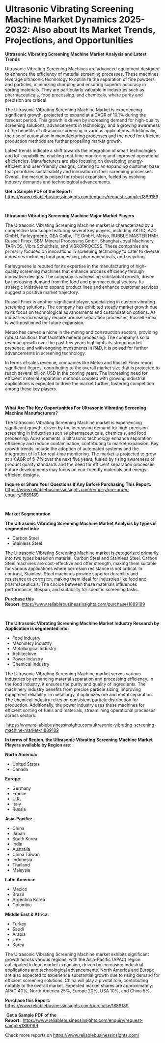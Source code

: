 <p><h1>Ultrasonic Vibrating Screening Machine Market Dynamics 2025-2032: Also about Its Market Trends, Projections, and Opportunities</h1></p><p><strong>Ultrasonic Vibrating Screening Machine Market Analysis and Latest Trends</strong></p>
<p><p>Ultrasonic Vibrating Screening Machines are advanced equipment designed to enhance the efficiency of material screening processes. These machines leverage ultrasonic technology to optimize the separation of fine powders and particles, minimizing clumping and ensuring superior accuracy in sorting materials. They are particularly valuable in industries such as pharmaceuticals, food processing, and chemicals, where purity and precision are critical.</p><p>The Ultrasonic Vibrating Screening Machine Market is experiencing significant growth, projected to expand at a CAGR of 10.1% during the forecast period. This growth is driven by increasing demand for high-quality screening solutions, advancements in technology, and a growing awareness of the benefits of ultrasonic screening in various applications. Additionally, the rise of automation in manufacturing processes and the need for efficient production methods are further propelling market growth. </p><p>Latest trends indicate a shift towards the integration of smart technologies and IoT capabilities, enabling real-time monitoring and improved operational efficiencies. Manufacturers are also focusing on developing energy-efficient and user-friendly designs, catering to an expanding customer base that prioritizes sustainability and innovation in their screening processes. Overall, the market is poised for robust expansion, fueled by evolving industry demands and technological advancements.</p></p>
<p><strong>Get a Sample PDF of the Report:&nbsp;</strong> <a href="https://www.reliablebusinessinsights.com/enquiry/request-sample/1889189?utm_campaign=2245&utm_medium=2&utm_source=Github&utm_content=ia&utm_term=28032025&utm_id=ultrasonic-vibrating-screening-machine">https://www.reliablebusinessinsights.com/enquiry/request-sample/1889189</a></p>
<p>&nbsp;</p>
<p><strong>Ultrasonic Vibrating Screening Machine Major Market Players</strong></p>
<p><p>The Ultrasonic Vibrating Screening Machine market is characterized by a competitive landscape featuring several key players, including AKTID, AZO GmbH, Farleygreene, GEA Colby, ITE GmbH, Metso, RUBBLE MASTER HMH, Russell Finex, SBM Mineral Processing GmbH, Shanghai Joyal Machinery, TARNOS, Vibra Schultheis, and VIBROPROCESS. These companies are primarily focused on innovations in screening technology to cater to diverse industries including food processing, pharmaceuticals, and recycling.</p><p>Farleygreene is reputed for its expertise in the manufacturing of high-quality screening machines that enhance process efficiency through innovative designs. The company is witnessing substantial growth, driven by increasing demand from the food and pharmaceutical sectors. Its strategic initiatives to expand product lines and enhance customer services suggest a positive market trajectory.</p><p>Russell Finex is another significant player, specializing in custom vibrating screening solutions. The company has exhibited steady market growth due to its focus on technological advancements and customization options. As industries increasingly require precise separation processes, Russell Finex is well-positioned for future expansion.</p><p>Metso has carved a niche in the mining and construction sectors, providing robust solutions that facilitate mineral processing. The company's solid revenue growth over the past few years highlights its strong market presence, and with ongoing investments in R&D, it is poised for further advancements in screening technology.</p><p>In terms of sales revenue, companies like Metso and Russell Finex report significant figures, contributing to the overall market size that is projected to reach several billion USD in the coming years. The increasing need for efficient material separation methods coupled with growing industrial applications is expected to drive the market further, fostering competition among these key players.</p></p>
<p>&nbsp;</p>
<p><strong>What Are The Key Opportunities For Ultrasonic Vibrating Screening Machine Manufacturers?</strong></p>
<p><p>The Ultrasonic Vibrating Screening Machine market is experiencing significant growth, driven by the increasing demand for high-precision screening in industries such as pharmaceuticals, chemicals, and food processing. Advancements in ultrasonic technology enhance separation efficiency and reduce contamination, contributing to market expansion. Key growth trends include the adoption of automated systems and the integration of IoT for real-time monitoring. The market is projected to grow at a CAGR of 5-7% over the next five years, fueled by rising awareness of product quality standards and the need for efficient separation processes. Future developments may focus on eco-friendly materials and energy-efficient designs.</p></p>
<p><strong>Inquire or Share Your Questions If Any Before Purchasing This Report:</strong> <a href="https://www.reliablebusinessinsights.com/enquiry/pre-order-enquiry/1889189?utm_campaign=2245&utm_medium=2&utm_source=Github&utm_content=ia&utm_term=28032025&utm_id=ultrasonic-vibrating-screening-machine">https://www.reliablebusinessinsights.com/enquiry/pre-order-enquiry/1889189</a></p>
<p>&nbsp;</p>
<p><strong>Market Segmentation</strong></p>
<p><strong>The Ultrasonic Vibrating Screening Machine Market Analysis by types is segmented into:</strong></p>
<p><ul><li>Carbon Steel</li><li>Stainless Steel</li></ul></p>
<p><p>The Ultrasonic Vibrating Screening Machine market is categorized primarily into two types based on material: Carbon Steel and Stainless Steel. Carbon Steel machines are cost-effective and offer strength, making them suitable for various applications where corrosion resistance is not critical. In contrast, Stainless Steel machines provide superior durability and resistance to corrosion, making them ideal for industries like food and pharmaceuticals. The choice between these materials influences performance, lifespan, and suitability for specific screening tasks.</p></p>
<p><strong>Purchase this Report:&nbsp;</strong><a href="https://www.reliablebusinessinsights.com/purchase/1889189?utm_campaign=2245&utm_medium=2&utm_source=Github&utm_content=ia&utm_term=28032025&utm_id=ultrasonic-vibrating-screening-machine">https://www.reliablebusinessinsights.com/purchase/1889189</a></p>
<p>&nbsp;</p>
<p><strong>The Ultrasonic Vibrating Screening Machine Market Industry Research by Application is segmented into:</strong></p>
<p><ul><li>Food Industry</li><li>Machinery Industry</li><li>Metallurgical Industry</li><li>Achitechive</li><li>Power Industry</li><li>Chemical Industry</li></ul></p>
<p><p>The Ultrasonic Vibrating Screening Machine market serves various industries by enhancing material separation and processing efficiency. In the food industry, it ensures the purity and quality of ingredients. The machinery industry benefits from precise particle sizing, improving equipment reliability. In metallurgy, it optimizes ore and metal separation. The chemical industry relies on consistent particle distribution for production. Additionally, the power industry uses these machines for efficient sorting of fuels and materials, streamlining operational processes across sectors.</p></p>
<p><a href="https://www.reliablebusinessinsights.com/ultrasonic-vibrating-screening-machine-market-r1889189?utm_campaign=2245&utm_medium=2&utm_source=Github&utm_content=ia&utm_term=28032025&utm_id=ultrasonic-vibrating-screening-machine">&nbsp;https://www.reliablebusinessinsights.com/ultrasonic-vibrating-screening-machine-market-r1889189</a></p>
<p><strong>In terms of Region, the Ultrasonic Vibrating Screening Machine Market Players available by Region are:</strong></p>
<p>
    <p> <strong> North America: </strong>
        <ul>
            <li>United States</li>
            <li>Canada</li>
        </ul>
        </p> 
    <p> <strong> Europe: </strong>
        <ul>
            <li>Germany</li>
            <li>France</li>
            <li>U.K.</li>
            <li>Italy</li>
            <li>Russia</li>
        </ul>
        </p> 
    <p> <strong> Asia-Pacific: </strong>
        <ul>
            <li>China</li>
            <li>Japan</li>
            <li>South Korea</li>
            <li>India</li>
            <li>Australia</li>
            <li>China Taiwan</li>
            <li>Indonesia</li>
            <li>Thailand</li>
            <li>Malaysia</li>
        </ul>
        </p> 
    <p> <strong> Latin America: </strong>
        <ul>
            <li>Mexico</li>
            <li>Brazil</li>
            <li>Argentina Korea</li>
            <li>Colombia</li>
        </ul>
        </p> 
    <p> <strong> Middle East & Africa: </strong>
        <ul>
            <li>Turkey</li>
            <li>Saudi</li>
            <li>Arabia</li>
            <li>UAE</li>
            <li>Korea</li>
        </ul>
    </p>
    </p>
<p><p>The Ultrasonic Vibrating Screening Machine market exhibits significant growth across various regions, with the Asia-Pacific (APAC) region anticipated to lead market expansion, driven by increasing industrial applications and technological advancements. North America and Europe are also expected to experience substantial growth due to rising demand for efficient screening solutions. China will play a pivotal role, contributing notably to the overall market. Expected market shares are approximately: APAC 40%, North America 25%, Europe 20%, USA 10%, and China 5%.</p></p>
<p><strong>Purchase this Report: </strong><a href="https://www.reliablebusinessinsights.com/purchase/1889189?utm_campaign=2245&utm_medium=2&utm_source=Github&utm_content=ia&utm_term=28032025&utm_id=ultrasonic-vibrating-screening-machine">https://www.reliablebusinessinsights.com/purchase/1889189</a></p>
<p>&nbsp;<strong>Get a Sample PDF of the Report:&nbsp;&nbsp;</strong><a href="https://www.reliablebusinessinsights.com/enquiry/request-sample/1889189?utm_campaign=2245&utm_medium=2&utm_source=Github&utm_content=ia&utm_term=28032025&utm_id=ultrasonic-vibrating-screening-machine">https://www.reliablebusinessinsights.com/enquiry/request-sample/1889189</a></p>
<p><strong></strong></p>
<p>Check more reports on <a href="https://www.reliablebusinessinsights.com/?utm_campaign=2245&utm_medium=2&utm_source=Github&utm_content=ia&utm_term=28032025&utm_id=ultrasonic-vibrating-screening-machine">https://www.reliablebusinessinsights.com/</a></p>